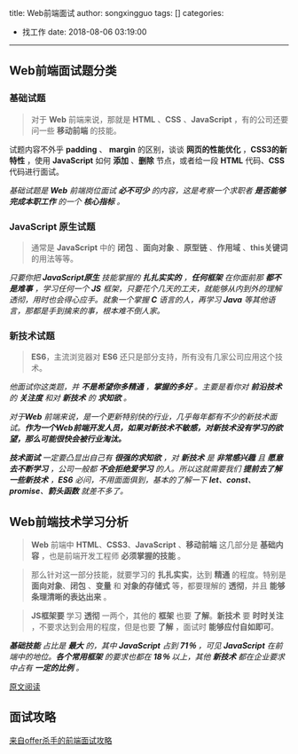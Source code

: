 title: Web前端面试
author: songxingguo
tags: []
categories:
  - 找工作
date: 2018-08-06 03:19:00
---
## Web前端面试题分类

### 基础试题

> 对于 **Web** 前端来说，那就是 **HTML** 、**CSS** 、**JavaScript** ，有的公司还要问一些 **移动前端** 的技能。

试题内容不外乎 **padding** 、 **margin** 的区别，谈谈 **网页的性能优化** ，**CSS3的新特性** ，使用 **JavaScript** 如何 **添加** 、**删除** 节点，或者给一段 **HTML** 代码、**CSS**  代码进行面试。

*基础试题是 **Web** 前端岗位面试 **必不可少** 的内容，这是考察一个求职者 **是否能够完成本职工作** 的一个 **核心指标** 。*

<!-- more -->

### JavaScript 原生试题

> 通常是 **JavaScript** 中的 **闭包** 、**面向对象** 、**原型链** 、**作用域** 、**this关键词** 的用法等等。

*只要你把 **JavaScript原生** 技能掌握的 **扎扎实实的** ，**任何框架** 在你面前那 **都不是难事** ，学习任何一个 **JS** 框架，只要花个几天的工夫，就能够从内到外的理解透彻，用时也会得心应手。就象一个掌握 **C** 语言的人，再学习 **Java** 等其他语言，那都是手到擒来的事，根本难不倒人家。*

### 新技术试题

> **ES6**，主流浏览器对 **ES6** 还只是部分支持，所有没有几家公司应用这个技术。

*他面试你这类题，并 **不是希望你多精通** ，**掌握的多好** 。主要是看你对 **前沿技术** 的 **关注度** 和对 **新技术** 的 **求知欲** 。*

*对于**Web** 前端来说，是一个更新特别快的行业，几乎每年都有不少的新技术面试。**作为一个Web前端开发人员，如果对新技术不敏感，对新技术没有学习的欲望，那么可能很快会被行业淘汰。***

_**技术面试** 一定要凸显出自己有 **很强的求知欲** ，对 **新技术** 是 **非常感兴趣** 且 **愿意去不断学习** ，公司一般都 **不会拒绝爱学习** 的人。所以这就需要我们 **提前去了解一些新技术** ，**ES6** 必问，不用面面俱到，基本的了解一下 **let**、**const**、**promise**、**箭头函数** 就差不多了。_

## Web前端技术学习分析

> **Web** 前端中 **HTML**、**CSS3**、**JavaScript** 、**移动前端** 这几部分是  **基础内容** ，也是前端开发工程师 **必须掌握的技能** 。

> 那么针对这一部分技能，就要学习的 **扎扎实实**，达到 **精通** 的程度。特别是  **面向对象**、**闭包** 、**变量** 和 **对象的存储式** 等，都要理解的 **透彻**，并且 **能够条理清晰的表达出来** 。

> **JS框架要** 学习 **透彻** 一两个，其他的 **框架** 也要 **了解**。**新技术** 要 **时时关注** ，不要求达到会用的程度，但是也要 **了解** ，面试时 **能够应付自如即可**。

_**基础技能** 占比是 **最大** 的，其中 **JavaScript** 占到 **71％** ，可见 **JavaScript** 在前端中的地位。**各个常用框架** 的要求也都在 **18％** 以上，其他 **新技术** 都在企业要求中占有 **一定的比例** 。_


[原文阅读](https://baijiahao.baidu.com/s?id=1595533078101206155&wfr=spider&for=pc)

## 面试攻略

[来自offer杀手的前端面试攻略](https://mp.weixin.qq.com/s/H_KJUFd6wl3ZkWroqEVHvA)